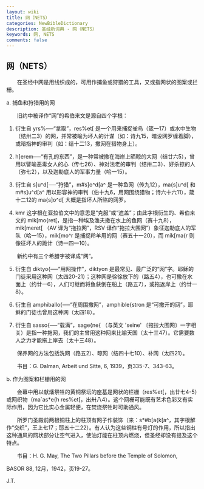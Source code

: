 ```yaml
---
layout: wiki
title: 网（NETS）
categories: NewBibleDictionary
description: 圣经新词典 - 网（NETS）
keywords: 网, NETS
comments: false
---
```


## 网（NETS）

　　在圣经中网是用线织成的，可用作捕鱼或狩猎的工具，又或指网状的图案或拦栅。

a. 捕鱼和狩猎用的网

　　旧约中被译作“网”的希伯来文是源自四个字根：

1. 衍生自 yrs%──“拿取”，res%et[ 是一个用来捕捉雀鸟（箴一17）或水中生物（结卅二3）的网，并常被喻为坏人的计谋（如：诗九15，暗设网罗缠着脚），或暗指神的审判（如：结十二13，撒网在猎物身上）。

2. h]erem──“有孔的东西”，是一种常被撒在海岸上晒晾的大网（结廿六5），曾用以譬喻恶毒女人的心（传七26）、神对法老的审判（结卅二3）、好杀掠的人（弥七2），以及迦勒底人的军事力量（哈一15）。

3. 衍生自 s]u^d[──“狩猎”，m#s]o^d[a^ 是一种鱼网（传九12），ma{s]u^d[ 和 m#s]u^d[a^ 用以形容神的审判（伯十九6，用网围绕猎物；诗六十六11），箴十二12的 ma{s]o^d[ 大概是指坏人所陷的网罗。

4. kmr 这字根在亚拉伯文中的意思是“克服”或“遮盖”；由此字根衍生的、希伯来文的 mik[mo{ret[，是指一种埃及渔夫撒在水上的鱼网（赛十九8），mik[meret[ （AV 译为“拖拉网”，RSV 译作“拖拉大围网”）象征迦勒底人的军队（哈一15），mik[mo^r 是捕捉羚羊用的网（赛五十一20），而 mik[ma{r 则像征坏人的跪计（诗一四一10）。

　　新约中有三个希腊字被译成“网”。

5. 衍生自 diktyo{──“用网操作”，diktyon 是最常见、最广泛的“网”字。耶稣的门徒采用这种网（太四20-21）；这种网是徐徐放下的（路五4），也可撒在水面上（约廿一6），人们可继而将鱼获倒在船上（路五7），或拖返岸上（约廿一8）。

6. 衍生自 amphiballo{──“在周围撒网”，amphible{stron 是“可撒开的网”，耶稣的门徒也曾用这种网（太四18）。

7. 衍生自 sasso{──“载满”，sage{ne{ （与英文 'seine' 〔拖拉大围网〕一字相关）是指一种拖网，我们的主曾用这种网来比喻天国（太十三47）。它需要数人之力才能拖上岸去（太十三48）。

　　保养网的方法包括洗网（路五2）、晾网（结四十七10）、补网（太四21）。

　　书目：G. Dalman, Arbeit und Sitte, 6, 1939，页335-7、343-63。

b. 作为图案和栏栅用的网

　　会幕中用以献燔祭牲的黄铜祭坛的座基是网状的栏栅（res%et[，出廿七4-5）或网织物（ma`as*e{h res%et[，出卅八4）。这个网栅可能既有艺术色彩又有实际作用，因为它比实心金属轻便，在焚烧祭牲时可助通风。

　　所罗门圣殿前两根铜柱上的柱顶有网子作装饰（来：s*#b[a{k[a^，其字根解作“交织”，王上七17；耶五十二22）。有人认为这些铜柱有号灯的作用，所以指出这种通风的网状部分让空气进入，使油灯能在柱顶内燃烧，但圣经却没有提及这个特点。

　　书目：H. G. May, The Two Pillars before the Temple of Solomon,

BASOR 88, 12月，1942，页19-27。

J.T.








